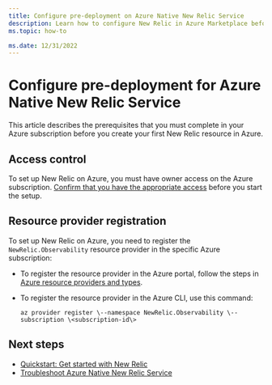 ```yaml
---
title: Configure pre-deployment on Azure Native New Relic Service 
description: Learn how to configure New Relic in Azure Marketplace before deployment.
ms.topic: how-to

ms.date: 12/31/2022
---
```


# Configure pre-deployment for Azure Native New Relic Service

This article describes the prerequisites that you must complete in your Azure subscription before you create your first New Relic resource in Azure.

## Access control

To set up New Relic on Azure, you must have owner access on the Azure subscription. [Confirm that you have the appropriate access](/azure/role-based-access-control/check-access) before you start the setup.

## Resource provider registration

To set up New Relic on Azure, you need to register the `NewRelic.Observability` resource provider in the specific Azure subscription:

- To register the resource provider in the Azure portal, follow the steps in [Azure resource providers and types](/azure/azure-resource-manager/management/resource-providers-and-types).

- To register the resource provider in the Azure CLI, use this command:

  ```azurecli
  az provider register \--namespace NewRelic.Observability \--subscription \<subscription-id\>
  ```

## Next steps

- [Quickstart: Get started with New Relic](new-relic-create.md)
- [Troubleshoot Azure Native New Relic Service](new-relic-troubleshoot.md)


